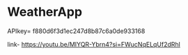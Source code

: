 # WeatherApp

APIkey= f880d6f3d1ec247d8b87c6a0de933168

link-  https://youtu.be/MIYQR-Ybrn4?si=FWucNqELqUf2dRhl